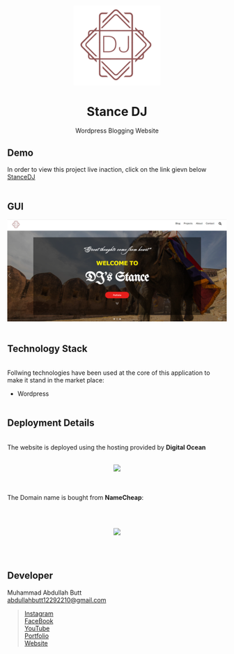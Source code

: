<p align = "center">
  <img src = "Logo.png" width = "200">  
</p>
<h1 align = "center">Stance DJ</h1>

<p align = "center">Wordpress Blogging Website</p>

## Demo
In order to view this project live inaction, click on the link gievn below<br>
[StanceDJ](http://stancedj.com/)
<br><br>

## GUI
![Demo](p4.png)
<br><br>

## Technology Stack
<br>
Follwing technologies have been used at the core of this application to make it stand in the market place:

- Wordpress
<br><br>


## Deployment Details
<br>
The website is deployed using the hosting provided by <strong>Digital Ocean</strong>
<p align = "center">
  <br>
  <img src = "https://www.vectorlogo.zone/logos/digitalocean/digitalocean-horizontal.svg" width = "300">
</p>
<br><br>
The Domain name is bought from <strong>NameCheap</strong>: 

<br><br>
<p align = "center">
  <img src = "https://upload.wikimedia.org/wikipedia/commons/2/2c/Namecheap_Logo.svg" width = "300">
</p>

<br><br>

## Developer
Muhammad Abdullah Butt <br>
abdullahbutt12292210@gmail.com <br>
> [Instagram](https://www.instagram.com/abdullah.butt.22/)<br>
> [FaceBook](https://www.facebook.com/profile.php?id=100076291614529)<br>
> [YouTube](https://www.youtube.com/channel/UCnuOFQyMywg-KuoN-lmav1Q)<br>
> [Portfolio](https://rebrand.ly/muhammadabdullahPortfolio)<br>
> [Website](#)







